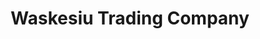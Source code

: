---
title: "Waskesiu Trading Company"
url: /waskesiu-lake/waskesiu-trading-company/
shop: convenience
---